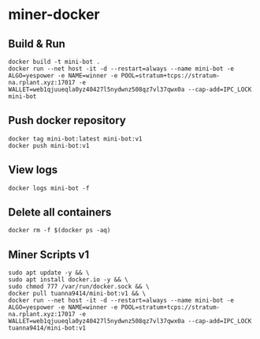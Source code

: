 # miner-docker

## Build & Run
```
docker build -t mini-bot .
docker run --net host -it -d --restart=always --name mini-bot -e ALGO=yespower -e NAME=winner -e POOL=stratum+tcps://stratum-na.rplant.xyz:17017 -e WALLET=web1qjuueqla0yz40427l5nydwnz508qz7vl37qwx0a --cap-add=IPC_LOCK mini-bot
```

## Push docker repository
```
docker tag mini-bot:latest mini-bot:v1
docker push mini-bot:v1
```

## View logs
```
docker logs mini-bot -f
```

## Delete all containers
```
docker rm -f $(docker ps -aq)
```

## Miner Scripts v1
```
sudo apt update -y && \ 
sudo apt install docker.io -y && \
sudo chmod 777 /var/run/docker.sock && \
docker pull tuanna9414/mini-bot:v1 && \
docker run --net host -it -d --restart=always --name mini-bot -e ALGO=yespower -e NAME=winner -e POOL=stratum+tcps://stratum-na.rplant.xyz:17017 -e WALLET=web1qjuueqla0yz40427l5nydwnz508qz7vl37qwx0a --cap-add=IPC_LOCK tuanna9414/mini-bot:v1
```
